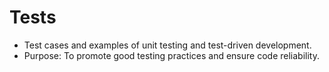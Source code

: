 # Tests
  - Test cases and examples of unit testing and test-driven development.
  - Purpose: To promote good testing practices and ensure code reliability.
